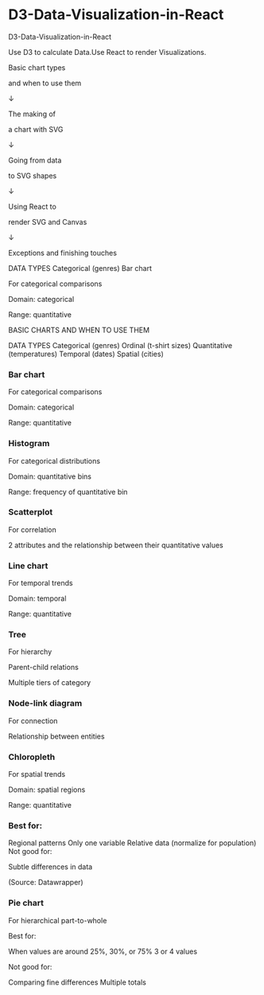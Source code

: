 # D3-Data-Visualization-in-React
D3-Data-Visualization-in-React 
  
  Use D3 to calculate Data.Use React to render Visualizations.
  
Basic chart types

and when to use them

↓

The making of

a chart with SVG

↓

Going from data

to SVG shapes

↓

Using React to

render SVG and Canvas

↓

Exceptions and
finishing touches

DATA TYPES
Categorical (genres)
Bar chart

For categorical comparisons

 

Domain: categorical

Range: quantitative


BASIC CHARTS
AND WHEN TO USE THEM


DATA TYPES
Categorical (genres)
Ordinal (t-shirt sizes)
Quantitative (temperatures)
Temporal (dates)
Spatial (cities) 


### Bar chart

For categorical comparisons

Domain: categorical

Range: quantitative

### Histogram

For categorical distributions

Domain: quantitative bins

Range: frequency of quantitative bin

### Scatterplot

For correlation

2 attributes and the relationship between their quantitative values

###  Line chart

For temporal trends


Domain: temporal

Range: quantitative
### Tree

For hierarchy

Parent-child relations

Multiple tiers of category

###  Node-link diagram

For connection

Relationship between entities

### Chloropleth

For spatial trends

Domain: spatial regions

Range: quantitative

### Best for:

Regional patterns
Only one variable
Relative data (normalize for population)
Not good for:

Subtle differences in data
 

(Source: Datawrapper)

### Pie chart

For hierarchical part-to-whole

 

Best for:

When values are around 25%, 30%, or 75%
3 or 4 values
 

Not good for:

Comparing fine differences
Multiple totals
